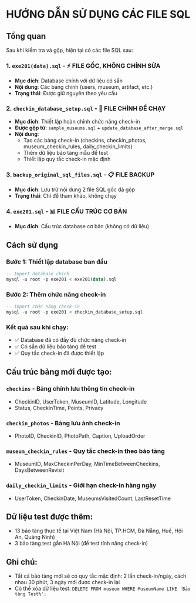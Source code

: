 # HƯỚNG DẪN SỬ DỤNG CÁC FILE SQL

## Tổng quan
Sau khi kiểm tra và gộp, hiện tại có các file SQL sau:

### 1. `exe201(data).sql` - ⚡ FILE GỐC, KHÔNG CHỈNH SỬA
- **Mục đích**: Database chính với dữ liệu có sẵn
- **Nội dung**: Các bảng chính (users, museum, artifact, etc.)
- **Trạng thái**: Được giữ nguyên theo yêu cầu

### 2. `checkin_database_setup.sql` - 🚀 FILE CHÍNH ĐỂ CHẠY
- **Mục đích**: Thiết lập hoàn chỉnh chức năng check-in
- **Được gộp từ**: `sample_museums.sql` + `update_database_after_merge.sql`
- **Nội dung**:
  - Tạo các bảng check-in (checkins, checkin_photos, museum_checkin_rules, daily_checkin_limits)
  - Thêm dữ liệu bảo tàng mẫu để test
  - Thiết lập quy tắc check-in mặc định

### 3. `backup_original_sql_files.sql` - 📋 FILE BACKUP
- **Mục đích**: Lưu trữ nội dung 2 file SQL gốc đã gộp
- **Trạng thái**: Chỉ để tham khảo, không chạy

### 4. `exe201.sql` - 📊 FILE CẤU TRÚC CƠ BẢN
- **Mục đích**: Cấu trúc database cơ bản (không có dữ liệu)

## Cách sử dụng

### Bước 1: Thiết lập database ban đầu
```sql
-- Import database chính
mysql -u root -p exe201 < exe201(data).sql
```

### Bước 2: Thêm chức năng check-in
```sql
-- Import chức năng check-in
mysql -u root -p exe201 < checkin_database_setup.sql
```

### Kết quả sau khi chạy:
- ✅ Database đã có đầy đủ chức năng check-in
- ✅ Có sẵn dữ liệu bảo tàng để test
- ✅ Quy tắc check-in đã được thiết lập

## Cấu trúc bảng mới được tạo:

### `checkins` - Bảng chính lưu thông tin check-in
- CheckinID, UserToken, MuseumID, Latitude, Longitude
- Status, CheckinTime, Points, Privacy

### `checkin_photos` - Bảng lưu ảnh check-in
- PhotoID, CheckinID, PhotoPath, Caption, UploadOrder

### `museum_checkin_rules` - Quy tắc check-in theo bảo tàng
- MuseumID, MaxCheckinPerDay, MinTimeBetweenCheckins, DaysBetweenRevisit

### `daily_checkin_limits` - Giới hạn check-in hàng ngày
- UserToken, CheckinDate, MuseumsVisitedCount, LastResetTime

## Dữ liệu test được thêm:
- 13 bảo tàng thực tế tại Việt Nam (Hà Nội, TP.HCM, Đà Nẵng, Huế, Hội An, Quảng Ninh)
- 3 bảo tàng test gần Hà Nội (để test tính năng check-in)

## Ghi chú:
- Tất cả bảo tàng mới sẽ có quy tắc mặc định: 2 lần check-in/ngày, cách nhau 30 phút, 3 ngày mới được check-in lại
- Có thể xóa dữ liệu test: `DELETE FROM museum WHERE MuseumName LIKE 'Bảo tàng Test%';`